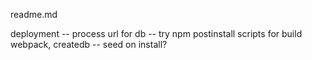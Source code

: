 readme.md

deployment
-- process url for db
-- try npm postinstall scripts for build webpack, createdb
-- seed on install?
